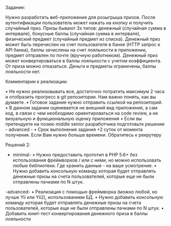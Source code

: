 Задание:

Нужно разработать веб-приложение для розыгрыша призов. После аутентификации пользователь
может нажать на кнопку и получить случайный приз. Призы бывают 3х типов: денежный (случайная
сумма в интервале), бонусные баллы (случайная сумма в интервале), физический предмет
(случайный предмет из списка).
Денежный приз может быть перечислен на счет пользователя в банке (HTTP запрос к API банка),
баллы зачислены на счет лояльности в приложении, предмет отправлен по почте (вручную
работником). Денежный приз может конвертироваться в баллы лояльности с учетом коэффициента.
От приза можно отказаться. Деньги и предметы ограничены, баллы лояльности нет.

Комментарии к реализации:

• Не нужно реализовывать все, достаточно потратить максимум 2 часа и отобразить прогресс
в git репозитории. Нам важно понять, как вы думаете.
• Готовое задание нужно отправить ссылкой на репозиторий.
• В данном задании оценивается не внешний вид приложения, а сам код, в связи с чем
необходимо ориентироваться на code review, а не визуальную и функциональную оценку
приложения
• Если вы претендуете на позию middle senior разработчика подготовьте решение - advanced -
• Срок выполнения задания +2 суток от момента получения. Если Вам нужно больше времени.
Обратитесь к рекрутеру

Решений 2:
- minimal-
• Нужно предоставить прототип в PHP 5.6+ без использования фреймворков / или с ними, но
можно использовать любые библиотеки. Где хранить данные - на ваше усмотрение.
•
Нужно добавить консольную команду которая будет отправлять денежные призы на счета
пользователей, которые еще не были отправлены пачками по N штук.

-advanced-
• Реализация с помощью фреймворка (можно любой, но лучше Yii или Yii2), использованием
БД.
• Нужно добавить консольную команду которая будет отправлять денежные призы на счета
пользователей, которые еще не были отправлены пачками по N штук.
• Добавить юнит-тест конвертирования денежного приза в баллы лояльности

